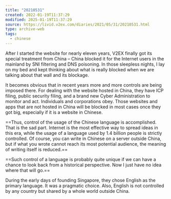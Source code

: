 ```yaml
---
title: "20210531"
created: 2022-01-19T11:37:29
modified: 2025-01-19T11:37:29
source: https://livid.v2ex.com/diaries/2021/05/31/20210531.html
type: archive-web
tags:
  - chinese
---
```


After I started the website for nearly eleven years, V2EX finally got its special treatment from China – China blocked it for the Internet users in the mainland by SNI filtering and DNS poisoning. In those sleepless nights, I lay on my bed and kept thinking about what is really blocked when we are talking about that wall and its blockage.

It becomes obvious that in recent years more and more controls are being imposed there. For dealing with the website hosted in China, they have ICP filing, public security filing, and a brand new Cyber Administration to monitor and act. Individuals and corporations obey. Those websites and apps that are not hosted in China will be blocked in most cases once they got big, especially if it is a website in Chinese.

==Thus, control of the usage of the Chinese language is accomplished. That is the sad part. Internet is the most effective way to spread ideas in this era, while the usage of a language used by 1.4 billion people is strictly controlled. Of course, you can write in Chinese on a server outside China, but if what you wrote cannot reach its most potential audience, the meaning of writing itself is reduced.==

==Such control of a language is probably quite unique if we can have a chance to look back from a historical perspective. Now I just have no idea where that will go.==

During the early days of founding Singapore, they chose English as the primary language. It was a pragmatic choice. Also, English is not controlled by any country but shared by a whole world outside China.
